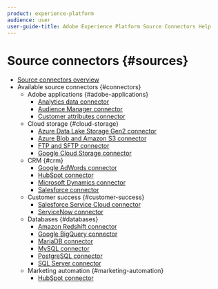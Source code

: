 ```yaml
---
product: experience-platform
audience: user
user-guide-title: Adobe Experience Platform Source Connectors Help
---
```


# Source connectors {#sources}

- [Source connectors overview](home.md)
- Available source connectors {#connectors}
  - Adobe applications {#adobe-applications}
    - [Analytics data connector](adobe-applications/analytics.md)
    - [Audience Manager connector](adobe-applications/audience-manager.md)
    - [Customer attributes connector](adobe-applications/customer-attributes.md)
  - Cloud storage {#cloud-storage}
    - [Azure Data Lake Storage Gen2 connector](cloud-storage/adls-gen2.md)
    - [Azure Blob and Amazon S3 connector](cloud-storage/blob-s3.md)
    - [FTP and SFTP connector](cloud-storage/ftp-sftp.md)
    - [Google Cloud Storage connector](cloud-storage/google-cloud-storage.md)
  - CRM {#crm}
    - [Google AdWords connector](crm/adwords.md)
    - [HubSpot connector](crm/hubspot.md)
    - [Microsoft Dynamics connector](crm/ms-dynamics.md)
    - [Salesforce connector](crm/salesforce.md)
  - Customer success {#customer-success}
    - [Salesforce Service Cloud connector](customer-success/salesforce-service-cloud.md)
    - [ServiceNow connector](customer-success/servicenow.md)
  - Databases {#databases}
    - [Amazon Redshift connector](databases/redshift.md)
    - [Google BigQuery connector](databases/bigquery.md)
    - [MariaDB connector](databases/mariadb.md)
    - [MySQL connector](databases/mysql.md)
    - [PostgreSQL connector](databases/postgres.md)
    - [SQL Server connector](databases/sql-server.md)
  - Marketing automation {#marketing-automation}
    - [HubSpot connector](marketing-automation/hubspot.md)